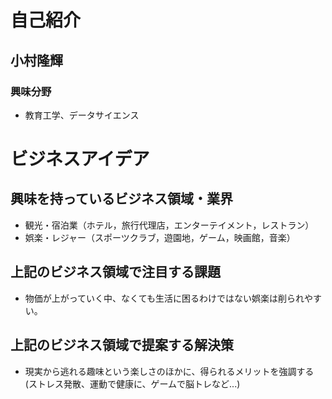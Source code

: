 # 自己紹介

## 小村隆輝

### 興味分野

- 教育工学、データサイエンス

# ビジネスアイデア

## 興味を持っているビジネス領域・業界

- 観光・宿泊業（ホテル，旅行代理店，エンターテイメント，レストラン）
- 娯楽・レジャー（スポーツクラブ，遊園地，ゲーム，映画館，音楽）

## 上記のビジネス領域で注目する課題
- 物価が上がっていく中、なくても生活に困るわけではない娯楽は削られやすい。
## 上記のビジネス領域で提案する解決策
- 現実から逃れる趣味という楽しさのほかに、得られるメリットを強調する(ストレス発散、運動で健康に、ゲームで脳トレなど...)
